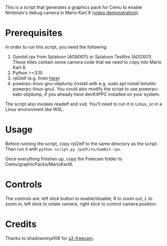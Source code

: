 This is a script that generates a graphics pack for Cemu to enable Nintendo's debug camera in Mario Kart 8 ([video demonstration](https://www.youtube.com/watch?v=3ZkCscinOSQ)).

# Prerequisites
In order to run this script, you need the following:
1. Gambit.rpx from Splatoon (AGMX01) or Splatoon Testfire (AGGX01). These titles contain some camera code that we need to copy into Mario Kart 8.
2. Python >=3.10
3. rpl2elf (e.g. from [here](https://github.com/Relys/rpl2elf))
4. powerpc-linux-gnu-objdump (install with e.g. sudo apt install binutils-powerpc-linux-gnu). You could also modify the script to use powerpc-eabi-objdump, if you already have devKitPPC installed on your system.

The script also invokes readelf and xxd. You'll need to run it in Linux, or in a Linux environment like WSL.

# Usage
Before running the script, copy rpl2elf to the same directory as the script. Then run it with `python script.py /path/to/Gambit.rpx`.

Once everything finishes up, copy the Freecam folder to Cemu/graphicPacks/MarioKart8.

# Controls
The controls are: left stick button to enable/disable; R to zoom out, L to zoom in, left stick to rotate camera, right stick to control camera position.

# Credits
Thanks to shadowninja108 for [s2-freecam](https://github.com/shadowninja108/s2-freecam/tree/main).